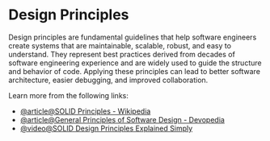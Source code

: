 
# Design Principles

Design principles are fundamental guidelines that help software engineers create systems that are maintainable, scalable, robust, and easy to understand. They represent best practices derived from decades of software engineering experience and are widely used to guide the structure and behavior of code. Applying these principles can lead to better software architecture, easier debugging, and improved collaboration.

Learn more from the following links:

* [@article@SOLID Principles - Wikipedia](https://en.wikipedia.org/wiki/SOLID)
* [@article@General Principles of Software Design - Devopedia](https://devopedia.org/solid-design-principles)
* [@video@SOLID Design Principles Explained Simply](https://www.youtube.com/watch?v=rtmFCcjEgEw)
